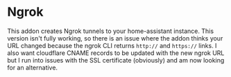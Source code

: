 # Ngrok

This addon creates Ngrok tunnels to your home-assistant instance. This version isn't fully working, so there is an issue where the addon thinks your URL changed because the ngrok CLI returns `http://` and `https://` links.
I also want cloudflare CNAME records to be updated with the new ngrok URL but I run into issues with the SSL certificate (obviously) and am now looking for an alternative.

